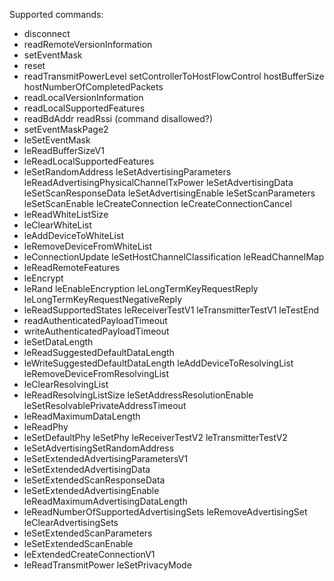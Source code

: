 Supported commands:
* disconnect
* readRemoteVersionInformation
* setEventMask
* reset
* readTransmitPowerLevel
setControllerToHostFlowControl
hostBufferSize
hostNumberOfCompletedPackets
* readLocalVersionInformation
* readLocalSupportedFeatures
* readBdAddr
readRssi (command disallowed?)
* setEventMaskPage2
* leSetEventMask
* leReadBufferSizeV1
* leReadLocalSupportedFeatures
* leSetRandomAddress
leSetAdvertisingParameters
leReadAdvertisingPhysicalChannelTxPower
leSetAdvertisingData
leSetScanResponseData
leSetAdvertisingEnable
leSetScanParameters
leSetScanEnable
leCreateConnection
leCreateConnectionCancel
* leReadWhiteListSize
* leClearWhiteList
* leAddDeviceToWhiteList
* leRemoveDeviceFromWhiteList
* leConnectionUpdate
leSetHostChannelClassification
leReadChannelMap
* leReadRemoteFeatures
* leEncrypt
* leRand
leEnableEncryption
leLongTermKeyRequestReply
leLongTermKeyRequestNegativeReply
* leReadSupportedStates
leReceiverTestV1
leTransmitterTestV1
leTestEnd
* readAuthenticatedPayloadTimeout
* writeAuthenticatedPayloadTimeout
* leSetDataLength
* leReadSuggestedDefaultDataLength
* leWriteSuggestedDefaultDataLength
leAddDeviceToResolvingList
leRemoveDeviceFromResolvingList
* leClearResolvingList
* leReadResolvingListSize
leSetAddressResolutionEnable
leSetResolvablePrivateAddressTimeout
* leReadMaximumDataLength
* leReadPhy
* leSetDefaultPhy
leSetPhy
leReceiverTestV2
leTransmitterTestV2
* leSetAdvertisingSetRandomAddress
* leSetExtendedAdvertisingParametersV1
* leSetExtendedAdvertisingData
* leSetExtendedScanResponseData
* leSetExtendedAdvertisingEnable
leReadMaximumAdvertisingDataLength
* leReadNumberOfSupportedAdvertisingSets
leRemoveAdvertisingSet
leClearAdvertisingSets
* leSetExtendedScanParameters
* leSetExtendedScanEnable
* leExtendedCreateConnectionV1
* leReadTransmitPower
leSetPrivacyMode
